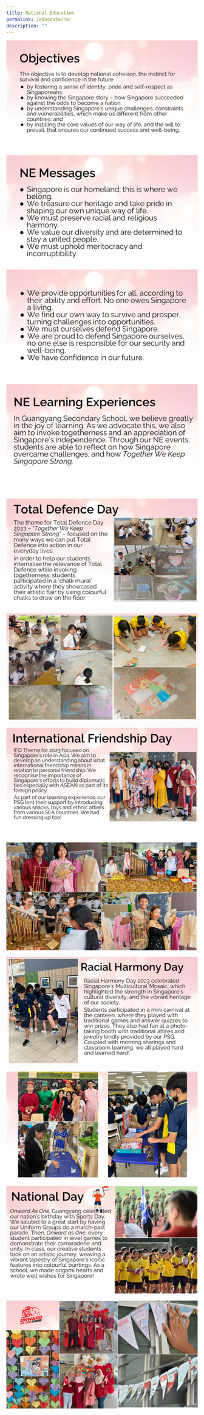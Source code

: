 ```yaml
---
title: National Education
permalink: /advocate/ne/
description: ""
---
```

![](/images/Student%20Advocate/ne%20(1).JPG)

![](/images/Student%20Advocate/ne%20(2).JPG)

![](/images/Student%20Advocate/ne%20(3).JPG)

![](/images/Student%20Advocate/ne%20(4).JPG)

![](/images/Student%20Advocate/ne%20(5).JPG)

![](/images/Student%20Advocate/ne%20(6).JPG)

![](/images/Student%20Advocate/ne%20(7).JPG)

![](/images/Student%20Advocate/ne%20(8).JPG)

![](/images/Student%20Advocate/ne%20(9).JPG)

![](/images/Student%20Advocate/ne%20(10).JPG)

![](/images/Student%20Advocate/ne%20(11).JPG)

![](/images/Student%20Advocate/ne%20(12).JPG)